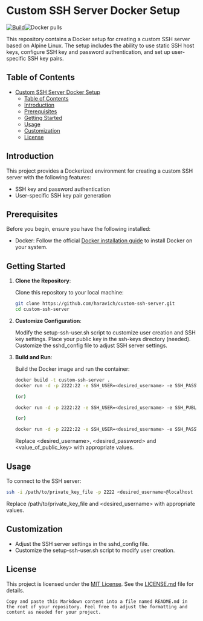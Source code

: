 # Custom SSH Server Docker Setup

[![Build](https://github.com/haravich/custom-ssh-server/actions/workflows/docker-image.yml/badge.svg)](https://github.com/haravich/custom-ssh-server/actions/workflows/docker-image.yml)![Docker pulls](https://img.shields.io/docker/pulls/haravich/custom-ssh-server)

This repository contains a Docker setup for creating a custom SSH server based on Alpine Linux. The setup includes the ability to use static SSH host keys, configure SSH key and password authentication, and set up user-specific SSH key pairs.

## Table of Contents

- [Custom SSH Server Docker Setup](#custom-ssh-server-docker-setup)
  - [Table of Contents](#table-of-contents)
  - [Introduction](#introduction)
  - [Prerequisites](#prerequisites)
  - [Getting Started](#getting-started)
  - [Usage](#usage)
  - [Customization](#customization)
  - [License](#license)

## Introduction

This project provides a Dockerized environment for creating a custom SSH server with the following features:

- SSH key and password authentication
- User-specific SSH key pair generation

## Prerequisites

Before you begin, ensure you have the following installed:

- Docker: Follow the official [Docker installation guide](https://docs.docker.com/get-docker/) to install Docker on your system.

## Getting Started

1. **Clone the Repository**:

   Clone this repository to your local machine:

   ```bash
   git clone https://github.com/haravich/custom-ssh-server.git
   cd custom-ssh-server
   ```

2. **Customize Configuration**:

    Modify the setup-ssh-user.sh script to customize user creation and SSH key settings.
    Place your public key in the ssh-keys directory (needed).
    Customize the sshd_config file to adjust SSH server settings.

3. **Build and Run**:

    Build the Docker image and run the container:

    ```bash
    docker build -t custom-ssh-server .
    docker run -d -p 2222:22 -e SSH_USER=<desired_username> -e SSH_PASSWORD=<desired_password> custom-ssh-server

    (or)

    docker run -d -p 2222:22 -e SSH_USER=<desired_username> -e SSH_PUBLIC_KEY="<value_of_public_key> || $(cat /ssh-keys/*.pub)" custom-ssh-server

    (or)

    docker run -d -p 2222:22 -e SSH_USER=<desired_username> -e SSH_PASSWORD=<desired_password> -e SSH_PUBLIC_KEY="<value_of_public_key> | $(cat /ssh-keys/*.pub)" custom-ssh-server
    ```
    Replace <desired_username>, <desired_password> and <value_of_public_key> with appropriate values.

## Usage

To connect to the SSH server:

```bash
ssh -i /path/to/private_key_file -p 2222 <desired_username>@localhost
```
Replace /path/to/private_key_file and <desired_username> with appropriate values.

## Customization
* Adjust the SSH server settings in the sshd_config file.
* Customize the setup-ssh-user.sh script to modify user creation.

## License
This project is licensed under the [MIT License](LICENSE.md). See the [LICENSE.md](LICENSE.md) file for details.
```
Copy and paste this Markdown content into a file named README.md in the root of your repository. Feel free to adjust the formatting and content as needed for your project.
```